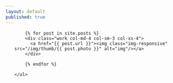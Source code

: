```yaml
---
layout: default
published: true
---
```









  <div class="content">
        <div class="content-center">
      <div class="container-fluid">
      <ul class="row">


		{% for post in site.posts %}
		<div class="work col-md-4 col-sm-3 col-xs-4">
          <a href="{{ post.url }}"><img class="img-responsive" src="/img/thumb/{{ post.photo }}" alt="img"/></a>
        </div>

		{% endfor %}

	</ul>
</div>
</div>
</div>
